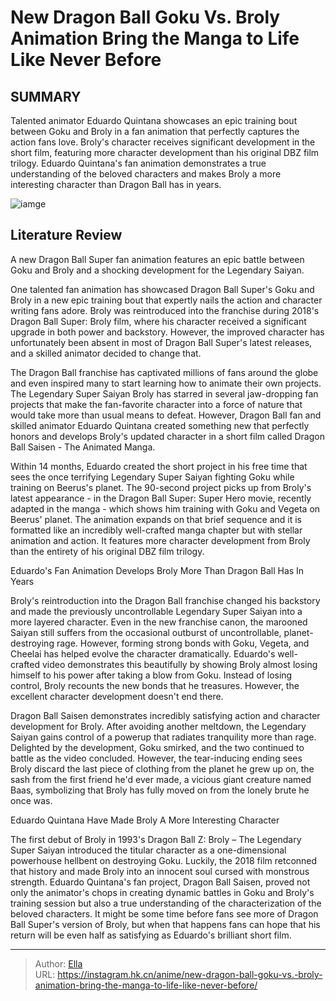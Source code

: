 # New Dragon Ball Goku Vs. Broly Animation Bring the Manga to Life Like Never Before


## SUMMARY 



  Talented animator Eduardo Quintana showcases an epic training bout between Goku and Broly in a fan animation that perfectly captures the action fans love.   Broly&#39;s character receives significant development in the short film, featuring more character development than his original DBZ film trilogy.   Eduardo Quintana&#39;s fan animation demonstrates a true understanding of the beloved characters and makes Broly a more interesting character than Dragon Ball has in years.  

![iamge](https://static1.srcdn.com/wordpress/wp-content/uploads/2023/11/ui-goku-broly.jpg)

## Literature Review

A new Dragon Ball Super fan animation features an epic battle between Goku and Broly and a shocking development for the Legendary Saiyan.




One talented fan animation has showcased Dragon Ball Super&#39;s Goku and Broly in a new epic training bout that expertly nails the action and character writing fans adore. Broly was reintroduced into the franchise during 2018&#39;s Dragon Ball Super: Broly film, where his character received a significant upgrade in both power and backstory. However, the improved character has unfortunately been absent in most of Dragon Ball Super&#39;s latest releases, and a skilled animator decided to change that.




The Dragon Ball franchise has captivated millions of fans around the globe and even inspired many to start learning how to animate their own projects. The Legendary Super Saiyan Broly has starred in several jaw-dropping fan projects that make the fan-favorite character into a force of nature that would take more than usual means to defeat. However, Dragon Ball fan and skilled animator Eduardo Quintana created something new that perfectly honors and develops Broly&#39;s updated character in a short film called Dragon Ball Saisen - The Animated Manga.


 

Within 14 months, Eduardo created the short project in his free time that sees the once terrifying Legendary Super Saiyan fighting Goku while training on Beerus&#39;s planet. The 90-second project picks up from Broly&#39;s latest appearance - in the Dragon Ball Super: Super Hero movie, recently adapted in the manga - which shows him training with Goku and Vegeta on Beerus&#39; planet. The animation expands on that brief sequence and it is formatted like an incredibly well-crafted manga chapter but with stellar animation and action. It features more character development from Broly than the entirety of his original DBZ film trilogy.





 Eduardo&#39;s Fan Animation Develops Broly More Than Dragon Ball Has In Years 
         

Broly&#39;s reintroduction into the Dragon Ball franchise changed his backstory and made the previously uncontrollable Legendary Super Saiyan into a more layered character. Even in the new franchise canon, the marooned Saiyan still suffers from the occasional outburst of uncontrollable, planet-destroying rage. However, forming strong bonds with Goku, Vegeta, and Cheelai has helped evolve the character dramatically. Eduardo&#39;s well-crafted video demonstrates this beautifully by showing Broly almost losing himself to his power after taking a blow from Goku. Instead of losing control, Broly recounts the new bonds that he treasures. However, the excellent character development doesn&#39;t end there.

Dragon Ball Saisen demonstrates incredibly satisfying action and character development for Broly. After avoiding another meltdown, the Legendary Saiyan gains control of a powerup that radiates tranquility more than rage. Delighted by the development, Goku smirked, and the two continued to battle as the video concluded. However, the tear-inducing ending sees Broly discard the last piece of clothing from the planet he grew up on, the sash from the first friend he&#39;d ever made, a vicious giant creature named Baas, symbolizing that Broly has fully moved on from the lonely brute he once was.






 Eduardo Quintana Have Made Broly A More Interesting Character 
          

The first debut of Broly in 1993&#39;s Dragon Ball Z: Broly – The Legendary Super Saiyan introduced the titular character as a one-dimensional powerhouse hellbent on destroying Goku. Luckily, the 2018 film retconned that history and made Broly into an innocent soul cursed with monstrous strength. Eduardo Quintana&#39;s fan project, Dragon Ball Saisen, proved not only the animator&#39;s chops in creating dynamic battles in Goku and Broly&#39;s training session but also a true understanding of the characterization of the beloved characters. It might be some time before fans see more of Dragon Ball Super&#39;s version of Broly, but when that happens fans can hope that his return will be even half as satisfying as Eduardo&#39;s brilliant short film.






---

> Author: [Ella](https://instagram.hk.cn/)  
> URL: https://instagram.hk.cn/anime/new-dragon-ball-goku-vs.-broly-animation-bring-the-manga-to-life-like-never-before/  

